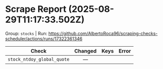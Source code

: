 # Scrape Report (2025-08-29T11:17:33.502Z)

Group: `stocks`  |  Run: https://github.com/AlbertoRoca96/scraping-checks-scheduler/actions/runs/17322361346

| Check | Changed | Keys | Error |
|---|:---:|:--|:--|
| `stock_ntdoy_global_quote` | — |  |  |
